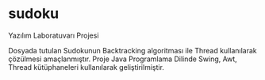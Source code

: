 # sudoku
Yazılım Laboratuvarı Projesi

Dosyada tutulan Sudokunun Backtracking algoritması ile Thread kullanılarak çözülmesi amaçlanmıştır. Proje Java Programlama Dilinde Swing, Awt, Thread kütüphaneleri kullanılarak geliştirilmiştir.
